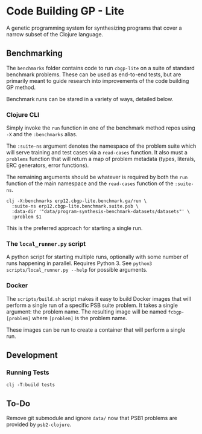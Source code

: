 # Code Building GP - Lite

A genetic programming system for synthesizing programs that cover a narrow subset of the Clojure language.

## Benchmarking

The `benchmarks` folder contains code to run `cbgp-lite` on a suite of standard benchmark problems. These can be 
used as end-to-end tests, but are primarily meant to guide research into improvements of the code building GP method.

Benchmark runs can be stared in a variety of ways, detailed below.

### Clojure CLI

Simply invoke the `run` function in one of the benchmark method repos using `-X` and the `:benchmarks` alias.

The `:suite-ns` argument denotes the namespace of the problem suite which will serve training and test cases via
a `read-cases` function. It also must a `problems` function that will return a map of problem metadata 
(types, literals, ERC generators, error functions).

The remaining arguments should be whatever is required by both the `run` function of the main namespace 
and the `read-cases` function of the `:suite-ns`. 

```
clj -X:benchmarks erp12.cbgp-lite.benchmark.ga/run \
  :suite-ns erp12.cbgp-lite.benchmark.suite.psb \
  :data-dir '"data/program-synthesis-benchmark-datasets/datasets"' \
  :problem $1
```

This is the preferred approach for starting a single run.

### The `local_runner.py` script

A python script for starting multiple runs, optionally with some number of runs happening in parallel. 
Requires Python 3. See `python3 scripts/local_runner.py --help` for possible arguments.

### Docker

The `scripts/build.sh` script makes it easy to build Docker images that will perform a single run of
a specific PSB suite problem. It takes a single argument: the problem name. The resulting image will 
be named `fcbgp-[problem]` where `[problem]` is the problem name.

These images can be run to create a container that will perform a single run.

## Development

### Running Tests

```text
clj -T:build tests
```

## To-Do

Remove git submodule and ignore `data/` now that PSB1 problems are provided by `psb2-clojure`.